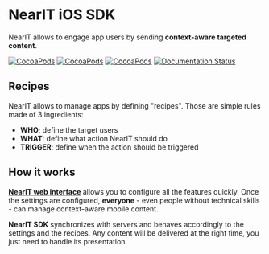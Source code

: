 # NearIT iOS SDK

NearIT allows to engage app users by sending **context-aware targeted content**.

[![CocoaPods](https://img.shields.io/cocoapods/v/NearITSDK.svg)]()
[![CocoaPods](https://img.shields.io/cocoapods/p/NearITSDK.svg)]()
[![CocoaPods](https://img.shields.io/cocoapods/l/NearITSDK.svg)]()
[![Documentation Status](https://readthedocs.org/projects/nearit-ios/badge/?version=latest)](http://nearit-ios.readthedocs.io/en/latest/?badge=latest)

## Recipes

NearIT allows to manage apps by defining "recipes". Those are simple rules made of 3 ingredients:

* **WHO**: define the target users
* **WHAT**: define what action NearIT should do
* **TRIGGER**: define when the action should be triggered

## How it works

[**NearIT web interface**](https://go.nearit.com/) allows you to configure all the features quickly.
Once the settings are configured, **everyone** - even people without technical skills - can manage context-aware mobile content.

**NearIT SDK** synchronizes with servers and behaves accordingly to the settings and the recipes. Any content will be delivered at the right time, you just need to handle its presentation.

